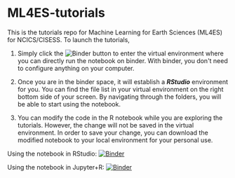 # ML4ES-tutorials
This is the tutorials repo for Machine Learning for Earth Sciences (ML4ES) for NCICS/CISESS. To launch the tutorials, 

1. Simply click the ![Binder](https://mybinder.org/badge_logo.svg) button to enter the virtual environment where you can directly run the notebook on binder. With binder, you don't need to configure anything on your computer.

2. Once you are in the binder space, it will establish a __*RStudio*__ environment for you. You can find the file list in your virtual environment on the right bottom side of your screen. By navigating through the folders, you will be able to start using the notebook.

3. You can modify the code in the R notebook while you are exploring the tutorials. However, the change will not be saved in the virtual environment. In order to save your change, you can download the modified notebook to your local environment for your personal use.

Using the notebook in RStudio: [![Binder](https://mybinder.org/badge_logo.svg)](https://mybinder.org/v2/gh/geo-yrao/ML4ES-tutorials/master?urlpath=rstudio)  

Using the notebook in Jupyter+R: [![Binder](https://mybinder.org/badge_logo.svg)](https://mybinder.org/v2/gh/geo-yrao/ML4ES-tutorials/master)
